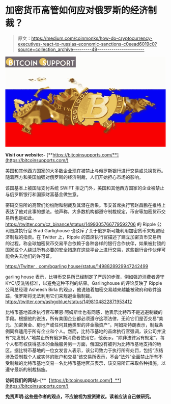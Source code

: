 # 加密货币高管如何应对俄罗斯的经济制裁？

> 原文：<https://medium.com/coinmonks/how-do-cryptocurrency-executives-react-to-russias-economic-sanctions-c0eead6019c0?source=collection_archive---------49----------------------->

![](img/22261befe4f7b4fea91ab21389f88b37.png)

**Visit our website:-** [**https://bitcoinsupports.com/**](https://bitcoinsupports.com/)

美国和其他西方国家的大多数企业现在被禁止与俄罗斯银行进行交易或兑换货币。随着西方和美国加强对俄罗斯的经济制裁，人们开始担心市场的影响。

该国基本上被国际支付系统 SWIFT 拒之门外，美国和其他西方国家的企业被禁止与俄罗斯银行和国家财富基金做生意。

密码交易所的高管们纷纷附和制裁及其潜在后果。币安首席执行官赵昌鹏在推特上表达了他对此事的想法。他声称，大多数机构都遵守制裁规定，币安等加密货币交易所也是如此。https://twitter.com/cz_binance/status/1499305766779592706 的 Ripple 公司首席执行官 Brad Garlighouse 也驳斥了关于俄罗斯可能利用加密货币来规避经济制裁的指责。在 Twitter 上，Ripple 的首席执行官描述了建立加密货币交易所的过程，称全球加密货币交易平台依赖于各种各样的银行合作伙伴，如果被封锁的国家或个人绕过所有必要的安全措施在这些平台上进行交易，这些银行合作伙伴可能会失去他们的许可证。

[https://Twitter . com/bgarling house/status/1498828929947242499](https://twitter.com/bgarlinghouse/status/1498828929947242499)

garling house 表示，比特币交易所已经制定了严厉的步骤，例如强迫消费者遵守 KYC/反洗钱标准，以避免这种不利的结果。Garlinghouse 的评论反映了 Ripple 公司总经理 Asheesh Birla 的观点，他说随着加密交易越来越能被政府和软件追踪，俄罗斯将无法利用它们来规避金融制裁。https://twitter.com/ashgoblue/status/1498104822871953412

比特币基地首席执行官布莱恩·阿姆斯壮也有同感，他表示比特币不是逃避制裁的手段。根据他的说法，所有美国企业都必须遵守这项法律，无论它们是否交易“美元、加密黄金、房地产或任何其他类型的非金融资产”。阿姆斯特朗表示，制裁条例同样适用于所有企业和个人。然而，比特币基地的首席执行官强调，该公司并没有“先发制人”地禁止所有俄罗斯消费者使用它，他表示，“除非法律另有规定”，每个人都有权获得基本的金融服务另一方面，俄国没有被列为比特币基地支持的地区。据比特币基地的一位女发言人表示，该公司致力于执行所有处罚，包括“冻结涉及受制裁个人或实体的账户和交易”该交易所表示，不会“法外”全面禁止所有不受制裁的比特币基地交易一名比特币基地官员表示，该交易所正采取各种措施，以遵守最新的制裁措施。

**访问我们的网站:-**[**【https://bitcoinsupports.com/】**](https://bitcoinsupports.com/)

**免责声明:这些是作者的观点，不应被视为投资建议。读者应该自己做研究。**